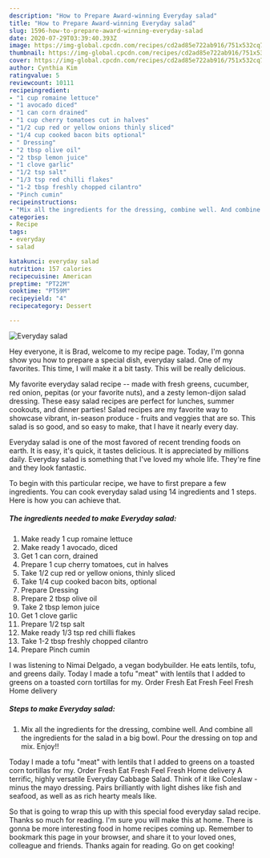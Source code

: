 ```yaml
---
description: "How to Prepare Award-winning Everyday salad"
title: "How to Prepare Award-winning Everyday salad"
slug: 1596-how-to-prepare-award-winning-everyday-salad
date: 2020-07-29T03:39:40.393Z
image: https://img-global.cpcdn.com/recipes/cd2ad85e722ab916/751x532cq70/everyday-salad-recipe-main-photo.jpg
thumbnail: https://img-global.cpcdn.com/recipes/cd2ad85e722ab916/751x532cq70/everyday-salad-recipe-main-photo.jpg
cover: https://img-global.cpcdn.com/recipes/cd2ad85e722ab916/751x532cq70/everyday-salad-recipe-main-photo.jpg
author: Cynthia Kim
ratingvalue: 5
reviewcount: 10111
recipeingredient:
- "1 cup romaine lettuce"
- "1 avocado diced"
- "1 can corn drained"
- "1 cup cherry tomatoes cut in halves"
- "1/2 cup red or yellow onions thinly sliced"
- "1/4 cup cooked bacon bits optional"
- " Dressing"
- "2 tbsp olive oil"
- "2 tbsp lemon juice"
- "1 clove garlic"
- "1/2 tsp salt"
- "1/3 tsp red chilli flakes"
- "1-2 tbsp freshly chopped cilantro"
- "Pinch cumin"
recipeinstructions:
- "Mix all the ingredients for the dressing, combine well. And combine all the ingredients for the salad in a big bowl. Pour the dressing on top and mix. Enjoy!!"
categories:
- Recipe
tags:
- everyday
- salad

katakunci: everyday salad 
nutrition: 157 calories
recipecuisine: American
preptime: "PT22M"
cooktime: "PT59M"
recipeyield: "4"
recipecategory: Dessert

---
```



![Everyday salad](https://img-global.cpcdn.com/recipes/cd2ad85e722ab916/751x532cq70/everyday-salad-recipe-main-photo.jpg)

Hey everyone, it is Brad, welcome to my recipe page. Today, I'm gonna show you how to prepare a special dish, everyday salad. One of my favorites. This time, I will make it a bit tasty. This will be really delicious.

My favorite everyday salad recipe -- made with fresh greens, cucumber, red onion, pepitas (or your favorite nuts), and a zesty lemon-dijon salad dressing. These easy salad recipes are perfect for lunches, summer cookouts, and dinner parties! Salad recipes are my favorite way to showcase vibrant, in-season produce - fruits and veggies that are so. This salad is so good, and so easy to make, that I have it nearly every day.

Everyday salad is one of the most favored of recent trending foods on earth. It is easy, it's quick, it tastes delicious. It is appreciated by millions daily. Everyday salad is something that I've loved my whole life. They're fine and they look fantastic.


To begin with this particular recipe, we have to first prepare a few ingredients. You can cook everyday salad using 14 ingredients and 1 steps. Here is how you can achieve that.

<!--inarticleads1-->

##### The ingredients needed to make Everyday salad:

1. Make ready 1 cup romaine lettuce
1. Make ready 1 avocado, diced
1. Get 1 can corn, drained
1. Prepare 1 cup cherry tomatoes, cut in halves
1. Take 1/2 cup red or yellow onions, thinly sliced
1. Take 1/4 cup cooked bacon bits, optional
1. Prepare  Dressing
1. Prepare 2 tbsp olive oil
1. Take 2 tbsp lemon juice
1. Get 1 clove garlic
1. Prepare 1/2 tsp salt
1. Make ready 1/3 tsp red chilli flakes
1. Take 1-2 tbsp freshly chopped cilantro
1. Prepare Pinch cumin


I was listening to Nimai Delgado, a vegan bodybuilder. He eats lentils, tofu, and greens daily. Today I made a tofu &#34;meat&#34; with lentils that I added to greens on a toasted corn tortillas for my. Order Fresh Eat Fresh Feel Fresh Home delivery 

<!--inarticleads2-->

##### Steps to make Everyday salad:

1. Mix all the ingredients for the dressing, combine well. And combine all the ingredients for the salad in a big bowl. Pour the dressing on top and mix. Enjoy!!


Today I made a tofu &#34;meat&#34; with lentils that I added to greens on a toasted corn tortillas for my. Order Fresh Eat Fresh Feel Fresh Home delivery A terrific, highly versatile Everyday Cabbage Salad. Think of it like Coleslaw - minus the mayo dressing. Pairs brilliantly with light dishes like fish and seafood, as well as as rich hearty meals like. 

So that is going to wrap this up with this special food everyday salad recipe. Thanks so much for reading. I'm sure you will make this at home. There is gonna be more interesting food in home recipes coming up. Remember to bookmark this page in your browser, and share it to your loved ones, colleague and friends. Thanks again for reading. Go on get cooking!
